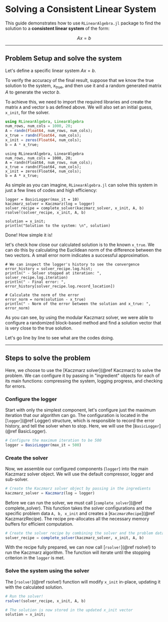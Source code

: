 # Solving a Consistent Linear System

This guide demonstrates how to use `RLinearAlgebra.jl` package to find the solution to 
a **consistent linear system** of the form:

$$Ax = b$$

---
## Problem Setup and solve the system

Let's define a specific linear system $Ax = b$. 

To verify the accuracy of the final result, suppose that we know the true solution 
to the system, $x_{\text{true}}$, and then use it and a random generated 
matrix $A$ to generate the vector $b$.

To achieve this, we need to import the required libraries and create the matrix `A` 
and vector `b` as defined above. 
We will also set an initial guess, `x_init`, for the solver.

```julia
using RLinearAlgebra, LinearAlgebra
num_rows, num_cols = 1000, 20;
A = randn(Float64, num_rows, num_cols);
x_true = randn(Float64, num_cols);
x_init = zeros(Float64, num_cols);
b = A * x_true;
```

```@setup ConsistentExample
using RLinearAlgebra, LinearAlgebra
num_rows, num_cols = 1000, 20;
A = randn(Float64, num_rows, num_cols);
x_true = randn(Float64, num_cols);
x_init = zeros(Float64, num_cols);
b = A * x_true;
```

As simple as you can imagine, `RLinearAlgebra.jl` can solve this system in just a 
few lines of codes and high efficiency:

```@example ConsistentExample
logger = BasicLogger(max_it = 10)
kaczmarz_solver = Kaczmarz(log = logger)
solver_recipe = complete_solver(kaczmarz_solver, x_init, A, b)
rsolve!(solver_recipe, x_init, A, b)

solution = x_init;
println("Solution to the system: \n", solution)
```
Done! How simple it is!

let's check how close our calculated solution is to the known `x_true`. 
We can do this by calculating the Euclidean norm of the difference between the two vectors. 
A small error norm indicates a successful approximation.

```@example ConsistentExample
# We can inspect the logger's history to see the convergence
error_history = solver_recipe.log.hist;
println(" - Solver stopped at iteration: ", solver_recipe.log.iteration)
println(" - Final error: ", error_history[solver_recipe.log.record_location])

# Calculate the norm of the error
error_norm = norm(solution - x_true)
println(" - Norm of the error between the solution and x_true: ", error_norm)
```

<!-- TODO: Why the err_history is different from error norm -->

As you can see, by using the modular Kaczmarz solver, we were able to configure a 
randomized block-based method and find a solution vector that is very close to 
the true solution. 

Let's go line by line to see what are the codes doing.

---
## Steps to solve the problem

Here, we choose to use the [Kaczmarz solver](@ref Kaczmarz) to solve the problem. 
We can configure it by passing in "ingredient" objects for each of its main functions:
 compressing the system, logging progress, and checking for errors.


### Configure the logger

Start with only the simplest component, let's configure just the maximum iteration that 
our algorithm can go. The configuration is located in the [`logger`](@ref Logger)
structure, which is responsible to record the error history, and tell the 
solver when to stop. 
Here, we will use the [`BasicLogger`](@ref BasicLogger).

```julia
# Configure the maximum iteration to be 500
logger = BasicLogger(max_it = 500)
```

### Create the solver

Now, we assemble our configured components (`logger`) into the main 
Kaczmarz solver object. 
We will use the default compressor, logger and sub-solver.

```julia
# Create the Kaczmarz solver object by passing in the ingredients
kaczmarz_solver = Kaczmarz(log = logger)
```

Before we can run the solver, we must call [`complete_solver`](@ref complete_solver). 
This function takes the solver configurations and the specific problem data `A, b, x_init` 
and creates a [`KaczmarzRecipe`](@ref KaczmarzRecipe). 
The recipe pre-allocates all the necessary memory buffers for efficient computation.

```julia
# Create the solver recipe by combining the solver and the problem data
solver_recipe = complete_solver(kaczmarz_solver, x_init, A, b)
```

With the recipe fully prepared, we can now call [`rsolve!`](@ref rsolve!) 
to run the Kaczmarz algorithm.
The function will iterate until the stopping criterion in the `logger` is met.

### Solve the system using the solver

The [`rsolve!`](@ref rsolve!) function will modify `x_init` in-place, updating 
it with the calculated solution.

```julia
# Run the solver!
rsolve!(solver_recipe, x_init, A, b)

# The solution is now stored in the updated x_init vector
solution = x_init;
```


